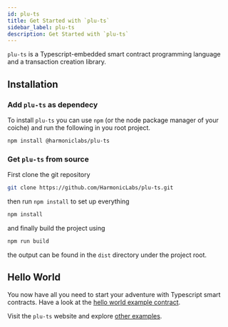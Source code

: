 ```yaml
---
id: plu-ts
title: Get Started with `plu-ts`
sidebar_label: plu-ts
description: Get Started with `plu-ts`
---
```


`plu-ts` is a Typescript-embedded smart contract programming language and a transaction creation library.

## Installation

### Add `plu-ts` as dependecy

To install `plu-ts` you can use `npm` (or the node package manager of your coiche) and run the following in you root project.

```sh
npm install @harmoniclabs/plu-ts
```

### Get `plu-ts` from source

First clone the git repository

```sh
git clone https://github.com/HarmonicLabs/plu-ts.git
```

then run `npm install` to set up everything
```sh
npm install
```

and finally build the project using
```sh
npm run build
```

the output can be found in the `dist` directory under the project root.

## Hello World

You now have all you need to start your adventure with Typescript smart contracts. Have a look at the [hello world example contract](https://pluts.harmoniclabs.tech/docs/examples/Hello%20World).

Visit the `plu-ts` website and explore [other examples](https://pluts.harmoniclabs.tech/docs/category/examples).